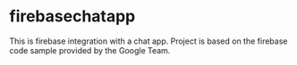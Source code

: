 # firebasechatapp
This is firebase integration with a chat app. Project is based on the firebase code sample provided by the Google Team.

